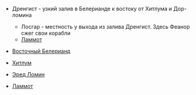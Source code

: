 *   Дренгист - узкий залив в Белерианде к востоку от Хитлума и Дор-ломина
    *   Лосгар - местность у выхода из залива Дренгист. Здесь Феанор сжег
        свои корабли
    *   [Ламмот](Ламмот.md)


*   [Восточный Белерианд](Восточный%20Белерианд.md)
*   [Хитлум](Хитлум.md)
*   [Эред Ломин](Эред%20Ломин.md)
*   [Ламмот](Ламмот.md)
